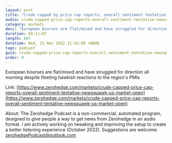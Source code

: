 ```yaml
---
layout: post
title: "Crude capped by price cap reports, overall sentiment tentative - Newsquawk US Market Open"
audio: crude-capped-price-cap-reports-overall-sentiment-tentative-newsquawk-us-market-open-0
category: markets
desc: "European bourses are flat/mixed and have struggled for direction all morning despite fleeting hawkish reactions to the region's PMIs"
duration: 00:11:07
length: 667
datetime: Wed, 23 Nov 2022 11:45:00 +0000
tags: podcast
guid: crude-capped-price-cap-reports-overall-sentiment-tentative-newsquawk-us-market-open-0
order: 0
---
```

European bourses are flat/mixed and have struggled for direction all morning despite fleeting hawkish reactions to the region's PMIs

Link: [https://www.zerohedge.com/markets/crude-capped-price-cap-reports-overall-sentiment-tentative-newsquawk-us-market-open](https://www.zerohedge.com/markets/crude-capped-price-cap-reports-overall-sentiment-tentative-newsquawk-us-market-open)

About: The Zerohedge Podcast is a non-commercial, automated program, designed to give people a way to get news from Zerohedge in an audio format.  I am actively working on tweaking and improving the setup to create a better listening experience (October 2022).  Suggestions are welcome: [zerohedgePodcast@outlook.com](mailto:zerohedgePodcast@outlook.com)